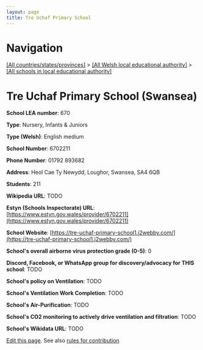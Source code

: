 ```yaml
---
layout: page
title: Tre Uchaf Primary School
---
```

# Navigation

[[All countries/states/provinces]](../../..) > [[All Welsh local educational authority]](../..) > [[All schools in local educational authority]](..)

# Tre Uchaf Primary School (Swansea)

**School LEA number**: 670

**Type**: Nursery, Infants & Juniors

**Type (Welsh)**: English medium

**School Number**: 6702211

**Phone Number**: 01792 893682

**Address**: Heol Cae Ty Newydd, Loughor, Swansea, SA4 6QB

**Students**: 211

**Wikipedia URL**: TODO

**Estyn (Schools Inspectorate) URL**: [https://www.estyn.gov.wales/provider/6702211](https://www.estyn.gov.wales/provider/6702211)

**School Website**: [https://tre-uchaf-primary-school1.j2webby.com/](https://tre-uchaf-primary-school1.j2webby.com/)

**School's overall airborne virus protection grade (0-5)**: 0

**Discord, Facebook, or WhatsApp group for discovery/advocacy for THIS school**: TODO

**School's policy on Ventilation**: TODO

**School's Ventilation Work Completion**: TODO

**School's Air-Purification**: TODO

**School's CO2 monitoring to actively drive ventilation and filtration**: TODO

**School's Wikidata URL**: TODO




[Edit this page](https://github.com/VentilationProject/Wales/edit/prif/./Swansea/Tre_Uchaf_Primary_School.md). See also [rules for contribution](../../../contribution-rules/)